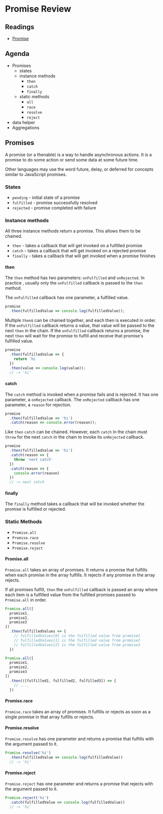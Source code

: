 # Promise Review

## Readings

* [Promise](https://developer.mozilla.org/en-US/docs/Web/JavaScript/Reference/Global_Objects/Promise)

## Agenda

* Promises
  * states
  * instance methods
    * `then`
    * `catch`
    * `finally`
  * static methods
    * `all`
    * `race`
    * `resolve`
    * `reject`
* data helper
* Aggregations

## Promises

A promise (or a thenable) is a way to handle asynchronous actions. It is a
promise to do some action or send some data at some future time.

Other languages may use the word future, delay, or deferred for concepts similar
to JavaScript promises.

### States

* `pending` - initial state of a promise
* `fulfilled` - promise successfully resolved
* `rejected` - promise completed with failure

### Instance methods

All three instance methods return a promise. This allows them to be chained.

* `then` - takes a callback that will get invoked on a fulfilled promise
* `catch` - takes a callback that will get invoked on a rejected promise
* `finally` - takes a callback that will get invoked when a promise finishes

#### then

The `then` method has two parameters: `onFulfilled` and `onRejected`.
In practice , usually only the `onFulfilled` callback is passed to the
`then` method.

The `onFulfilled` callback has one parameter, a fulfilled value.

```js
promise
  .then(fulfilledValue => console.log(fulfilledValue));
```

Multiple `then`s can be chained together, and each then is executed in order.
If the `onFulfilled` callback returns a value, that value will be passed to the
next `then` in the chain. If the `onFulfilled` callback returns a promise,
the next `then` will wait for the promise to fulfill and receive that promise's
fulfilled value.

```js
promise
  .then(fulfilledValue => {
    return 'hi
  })
  .then(value => console.log(value));
  // -> 'hi'
```

#### catch

The `catch` method is invoked when a promise fails and is rejected. It has one
parameter, a `onRejected` callback. The `onRejected` callback has one parameter,
a `reason` for rejection.

```js
promise
  .then(fulfilledValue => 'hi')
  .catch(reason => console.error(reason));
```

Like `then` `catch` can be chained. However, each `catch` in the chain must
`throw` for the next `catch` in the chain to invoke its `onRejected` callback.

```js
promise
  .then(fulfilledValue => 'hi')
  .catch(reason => {
    throw 'next catch'
  })
  .catch(reason => {
    console.error(reason)
  })
  // -> next catch
  ```

#### finally

The `finally` method takes a callback that will be invoked whether the promise
is fulfilled or rejected.

### Static Methods

* `Promise.all`
* `Promise.race`
* `Promise.resolve`
* `Promise.reject`

#### Promise.all

`Promise.all` takes an array of promises. It returns a promise that fulfills
when each promise in the array fulfills. It rejects if any promise in the array
rejects.

If all promises fulfill, `then` the `onFulfilled` callback is passed an array
where each item is a fulfilled value from the fulfilled promises passed to
`Promise.all` in order.

```js
Promise.all([
  promise1,
  promise2,
  promise3
])
  .then(fulfilledValues => {
    // fulfilledValues[0] is the fulfilled value from promise1
    // fulfilledValues[1] is the fulfilled value from promise2
    // fulfilledValues[2] is the fulfilled value from promise3
  })
```

```js
Promise.all([
  promise1,
  promise2,
  promise3
])
  .then(([fulfilled1, fulfilled2, fulfilled3]) => {
    // ....
  })
```

#### Promise.race

`Promise.race` takes an array of promises. It fulfills or rejects as soon as a
single promise in that array fulfills or rejects.

#### Promise.resolve

`Promise.resolve` has one parameter and returns a promise that fulfills with
the argument passed to it.

```js
Promise.resolve('hi')
  .then(fulfilledValue => console.log(fulfilledValue))
  // -> 'hi'
```

#### Promise.reject

`Promise.reject` has one parameter and returns a promise that rejects with
the argument passed to it.

```js
Promise.reject('hi')
  .catch(fulfilledValue => console.log(fulfilledValue))
  // -> 'hi'
```
